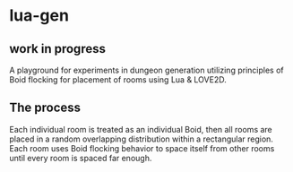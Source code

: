 # lua-gen
## work in progress
A playground for experiments in dungeon generation utilizing principles of Boid flocking for placement of rooms using Lua & LOVE2D.

## The process
Each individual room is treated as an individual Boid, then all rooms are placed in a random overlapping distribution within a rectangular region.
Each room uses Boid flocking behavior to space itself from other rooms until every room is spaced far enough.
